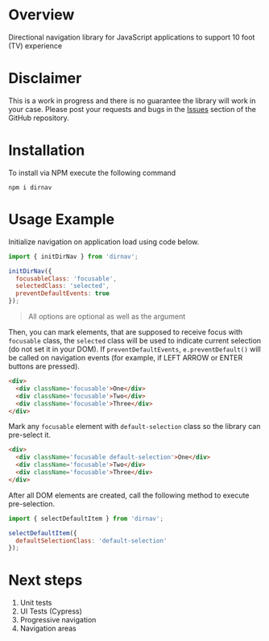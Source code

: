 # Overview
Directional navigation library for JavaScript applications to support 10 foot (TV) experience

# Disclaimer
This is a work in progress and there is no guarantee the library will work in your case. Please post your requests and bugs in the [Issues](https://github.com/ashevtcov/dirnav/issues) section of the GitHub repository.

# Installation
To install via NPM execute the following command
```shell
npm i dirnav
```

# Usage Example
Initialize navigation on application load using code below.

```javascript
import { initDirNav } from 'dirnav';

initDirNav({
  focusableClass: 'focusable',
  selectedClass: 'selected',
  preventDefaultEvents: true
});
```

> All options are optional as well as the argument

Then, you can mark elements, that are supposed to receive focus with `focusable` class, the `selected` class will be used to indicate current selection (do not set it in your DOM). If `preventDefaultEvents`, `e.preventDefault()` will be called on navigation events (for example, if LEFT ARROW or ENTER buttons are pressed).

```html
<div>
  <div className='focusable'>One</div>
  <div className='focusable'>Two</div>
  <div className='focusable'>Three</div>
</div>
```

Mark any `focusable` element with `default-selection` class so the library can pre-select it.

```html
<div>
  <div className='focusable default-selection'>One</div>
  <div className='focusable'>Two</div>
  <div className='focusable'>Three</div>
</div>
```

After all DOM elements are created, call the following method to execute pre-selection.

```javascript
import { selectDefaultItem } from 'dirnav';

selectDefaultItem({
  defaultSelectionClass: 'default-selection'
});
```

# Next steps
1. Unit tests
2. UI Tests (Cypress)
3. Progressive navigation
4. Navigation areas
